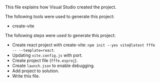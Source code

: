 This file explains how Visual Studio created the project.

The following tools were used to generate this project:
- create-vite

The following steps were used to generate this project:
- Create react project with create-vite: `npm init --yes vite@latest fffe -- --template=react`.
- Updating `vite.config.js` with port.
- Create project file (`fffe.esproj`).
- Create `launch.json` to enable debugging.
- Add project to solution.
- Write this file.
